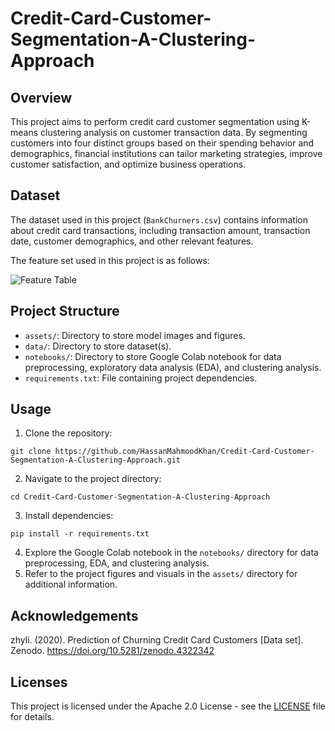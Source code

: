 # Credit-Card-Customer-Segmentation-A-Clustering-Approach

## Overview
This project aims to perform credit card customer segmentation using K-means clustering analysis on customer transaction data. By segmenting customers into  four distinct groups based on their spending behavior and demographics, financial institutions can tailor marketing strategies, improve customer satisfaction, and optimize business operations.

## Dataset
The dataset used in this project (`BankChurners.csv`) contains information about credit card transactions, including transaction amount, transaction date, customer demographics, and other relevant features.

The feature set used in this project is as follows:

![Feature Table](https://github.com/HassanMahmoodKhan/Credit-Card-Customer-Segmentation-A-Clustering-Approach/assets/97694796/af3a5ed5-c181-4235-9c9c-df17023a48f1)

## Project Structure
- `assets/`: Directory to store model images and figures.
- `data/`: Directory to store dataset(s).
- `notebooks/`: Directory to store Google Colab notebook for data preprocessing, exploratory data analysis (EDA), and clustering analysis.
- `requirements.txt`: File containing project dependencies.

## Usage
1. Clone the repository:
```
git clone https://github.com/HassanMahmoodKhan/Credit-Card-Customer-Segmentation-A-Clustering-Approach.git
```
2. Navigate to the project directory:
```
cd Credit-Card-Customer-Segmentation-A-Clustering-Approach
```
3. Install dependencies:
```
pip install -r requirements.txt
```
4. Explore the Google Colab notebook in the `notebooks/` directory for data preprocessing, EDA, and clustering analysis.
5. Refer to the project figures and visuals in the `assets/` directory for additional information.
   
## Acknowledgements
zhyli. (2020). Prediction of Churning Credit Card Customers [Data set]. Zenodo. https://doi.org/10.5281/zenodo.4322342

## Licenses
This project is licensed under the Apache 2.0 License - see the [LICENSE](LICENSE) file for details.
